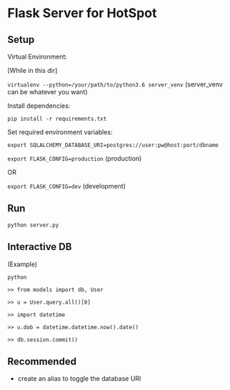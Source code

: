 # Flask Server for HotSpot

## Setup

Virtual Environment:

[While in this dir]

`virtualenv --python=/your/path/to/python3.6 server_venv` (server_venv can be whatever you want)

Install dependencies:

`pip install -r requirements.txt`

Set required environment variables:

`export SQLALCHEMY_DATABASE_URI=postgres://user:pw@host:port/dbname`

`export FLASK_CONFIG=production` (production)

OR

`export FLASK_CONFIG=dev` (development)

## Run

`python server.py`

## Interactive DB

(Example)

`python`

`>> from models import db, User`

`>> u = User.query.all()[0]`

`>> import datetime`

`>> u.dob = datetime.datetime.now().date()`

`>> db.session.commit()`

## Recommended

- create an alias to toggle the database URI